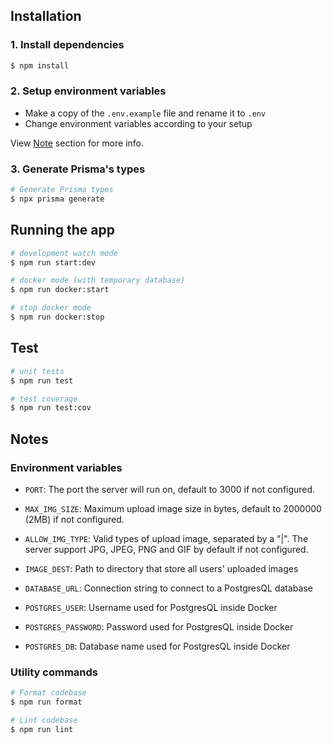 ## Installation

### 1. Install dependencies

```bash
$ npm install
```

### 2. Setup environment variables

- Make a copy of the `.env.example` file and rename it to `.env`
- Change environment variables according to your setup

View [Note](#notes) section for more info.

### 3. Generate Prisma's types

```bash
# Generate Prisma types
$ npx prisma generate
```

## Running the app

```bash
# development watch mode
$ npm run start:dev

# docker mode (with temporary database)
$ npm run docker:start

# stop docker mode
$ npm run docker:stop
```

## Test

```bash
# unit tests
$ npm run test

# test coverage
$ npm run test:cov
```

## Notes

### Environment variables

- `PORT`: The port the server will run on, default to 3000 if not configured.

- `MAX_IMG_SIZE`: Maximum upload image size in bytes, default to 2000000 (2MB) if not configured.
- `ALLOW_IMG_TYPE`: Valid types of upload image, separated by a "|". The server support JPG, JPEG, PNG and GIF by default if not configured.
- `IMAGE_DEST`: Path to directory that store all users' uploaded images

- `DATABASE_URL`: Connection string to connect to a PostgresQL database

- `POSTGRES_USER`: Username used for PostgresQL inside Docker
- `POSTGRES_PASSWORD`: Password used for PostgresQL inside Docker
- `POSTGRES_DB`: Database name used for PostgresQL inside Docker

### Utility commands

```bash
# Format codebase
$ npm run format

# Lint codebase
$ npm run lint
```
